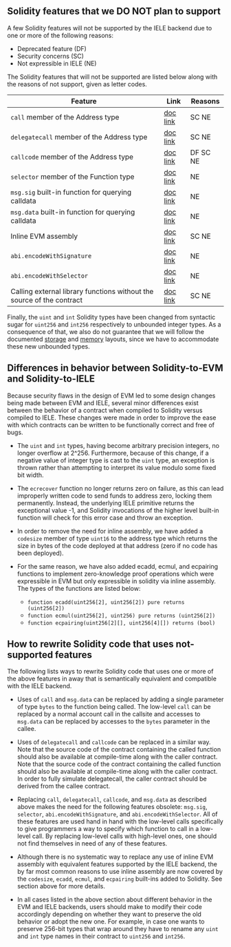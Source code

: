 ## Solidity features that we DO NOT plan to support

A few Solidity features will not be supported by the IELE backend due to one or more of the following reasons:

* Deprecated feature (DF)
* Security concerns (SC)
* Not expressible in IELE (NE)

The Solidity features that will not be supported are listed below along with the reasons of not support, given as letter codes.

| Feature | Link | Reasons |
|---------|------|---------|
| `call` member of the Address type | [doc link](https://solidity.readthedocs.io/en/v0.4.23/units-and-global-variables.html#address-related) | SC NE |
| `delegatecall` member of the Address type | [doc link](https://solidity.readthedocs.io/en/v0.4.23/units-and-global-variables.html#address-related) | SC NE |
| `callcode` member of the Address type | [doc link](https://solidity.readthedocs.io/en/v0.4.23/units-and-global-variables.html#address-related) | DF SC NE |
| `selector` member of the Function type | [doc link](https://solidity.readthedocs.io/en/v0.4.23/types.html#function-types) | NE |
| `msg.sig`  built-in function for querying calldata | [doc link](https://solidity.readthedocs.io/en/v0.4.23/units-and-global-variables.html#block-and-transaction-properties) | NE |
| `msg.data` built-in function for querying calldata | [doc link](https://solidity.readthedocs.io/en/v0.4.23/units-and-global-variables.html#block-and-transaction-properties) | NE |
| Inline EVM assembly | [doc link](https://solidity.readthedocs.io/en/v0.4.23/assembly.html#solidity-assembly) | SC NE |
| `abi.encodeWithSignature` | [doc link](http://solidity.readthedocs.io/en/v0.4.23/units-and-global-variables.html#abi-encoding-functions) | NE |
| `abi.encodeWithSelector` | [doc link](http://solidity.readthedocs.io/en/v0.4.23/units-and-global-variables.html#abi-encoding-functions) | NE |
| Calling external library functions without the source of the contract | [doc link](http://solidity.readthedocs.io/en/v0.4.21/contracts.html#libraries) | SC NE |

Finally, the `uint` and `int` Solidity types have been changed from syntactic sugar for `uint256` and `int256` respectively to unbounded integer types. As a consequence of that, we also do not guarantee that we will follow the documented [storage](https://solidity.readthedocs.io/en/v0.4.23/miscellaneous.html#layout-of-state-variables-in-storage) and [memory](https://solidity.readthedocs.io/en/v0.4.23/miscellaneous.html#layout-in-memory) layouts, since we have to accommodate these new unbounded types.

## Differences in behavior between Solidity-to-EVM and Solidity-to-IELE

Because security flaws in the design of EVM led to some design changes being made between EVM and IELE, several minor differences exist
between the behavior of a contract when compiled to Solidity versus compiled to IELE. These changes were made in order to improve the
ease with which contracts can be written to be functionally correct and free of bugs.

* The `uint` and `int` types, having become arbitrary precision integers, no longer overflow at 2^256. Furthermore, because of this change, if a negative value of integer type is cast to the `uint` type, an exception is thrown
  rather than attempting to interpret its value modulo some fixed bit width.

* The `ecrecover` function no longer returns zero on failure, as this can lead improperly written code to send funds to address zero, locking them permanently. Instead, the underlying IELE primitive returns the exceptional value -1, and Solidity invocations of the higher level built-in function will check for this error case and throw an exception.

* In order to remove the need for inline assembly, we have added a `codesize` member of type `uint16` to the address type which returns the size in bytes of the code deployed at that address (zero if no code has been deployed).

* For the same reason, we have also added ecadd, ecmul, and ecpairing functions to implement zero-knowledge proof operations which were expressible in EVM but only expressible in solidity via inline assembly. The types of the functions are listed below:

    * `function ecadd(uint256[2], uint256[2]) pure returns (uint256[2])`
    * `function ecmul(uint256[2], uint256) pure returns (uint256[2])`
    * `function ecpairing(uint256[2][], uint256[4][]) returns (bool)`

## How to rewrite Solidity code that uses not-supported features

The following lists ways to rewrite Solidity code that uses one or more of the above features in away that is semantically equivalent and compatible with the IELE backend.

* Uses of `call` and `msg.data` can be replaced by adding a single parameter of type `bytes` to the function being called. The low-level `call` can be replaced by a normal account call in the callsite and accesses to `msg.data` can be replaced by accesses to the `bytes` parameter in the callee.

* Uses of `delegatecall` and `callcode` can be replaced in a similar way. Note that the source code of the contract containing the called function should also be available at compile-time along with the caller contract. Note that the source code of the contract containing the called function should also be available at compile-time along with the caller contract. In order to fully simulate delegatecall, the caller contract should be derived from the callee contract.

* Replacing `call`, `delegatecall`, `callcode`, and `msg.data` as described above makes the need for the following features obsolete: `msg.sig`, `selector`, `abi.encodeWithSignature`, and `abi.encodeWithSelector`. All of these features are used hand in hand with the low-level calls specifically to give programmers a way to specify which function to call in a low-level call. By replacing low-level calls with high-level ones, one should not find themselves in need of any of these features.

* Although there is no systematic way to replace any use of inline EVM assembly with equivalent features supported by the IELE backend, the by far most common reasons to use inline assembly are now covered by the `codesize`, `ecadd`, `ecmul`, and `ecpairing` built-ins added to Solidity. See section above for more details.

* In all cases listed in the above section about different behavior in the EVM and IELE backends, users should make to modify their code accordingly depending on whether they want to preserve the old behavior or adopt the new one. For example, in case one wants to preserve 256-bit types that wrap around they have to rename any `uint` and `int` type names in their contract to `uint256` and `int256`.
